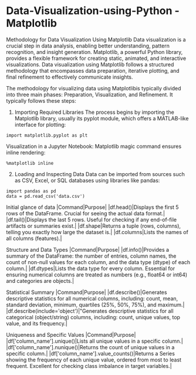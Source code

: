 # Data-Visualization-using-Python - Matplotlib
Methodology for Data Visualization Using Matplotlib  Data visualization is a crucial step in data analysis, enabling better understanding, pattern recognition, and insight generation. Matplotlib, a powerful Python library, provides a flexible framework for creating static, animated, and interactive visualizations.
Data visualization using Matplotlib follows a structured methodology that encompasses data preparation, iterative plotting, and final refinement to effectively communicate insights.

The methodology for visualizing data using Matplotlibis typically divided into three main phases: Preparation, Visualization, and Refinement.
It typically follows these steps:

1. Importing Required Libraries
The process begins by importing the Matplotlib library, usually its pyplot module, which offers a MATLAB-like interface for plotting:
```
import matplotlib.pyplot as plt
```

Visualization in a Jupyter Notebook: Matplotlib magic command ensures inline rendering:
```
%matplotlib inline
```

2. Loading and Inspecting Data
Data can be imported from sources such as CSV, Excel, or SQL databases using libraries like pandas:
```
import pandas as pd
data = pd.read_csv('data.csv')
```
Initial glance of data 
|Command|Purpose|
|df.head()|Displays the first 5 rows of the DataFrame. Crucial for seeing the actual data format.|
|df.tail()|Displays the last 5 rows. Useful for checking if any end-of-file artifacts or summaries exist.|
|df.shape|Returns a tuple (rows, columns), telling you exactly how large the dataset is.|
|df.columns|Lists the names of all columns (features).|

Structure and Data Types
|Command|Purpose|
|df.info()|Provides a summary of the DataFrame: the number of entries, column names, the count of non-null values for each column, and the data type (dtype) of each column.|
|df.dtypes|Lists the data type for every column. Essential for ensuring numerical columns are treated as numbers (e.g., float64 or int64) and categories are objects.|

Statistical Summary
|Command|Purpose|
|df.describe()|Generates descriptive statistics for all numerical columns, including: count, mean, standard deviation, minimum, quartiles (25%, 50%, 75%), and maximum.|
|df.describe(include='object')|"Generates descriptive statistics for all categorical (object/string) columns, including: count, unique values, top value, and its frequency.|

Uniqueness and Specific Values
|Command|Purpose|
|df['column_name'].unique()|Lists all unique values in a specific column.|
|df['column_name'].nunique()|Returns the count of unique values in a specific column.|
|df['column_name'].value_counts()|Returns a Series showing the frequency of each unique value, ordered from most to least frequent. Excellent for checking class imbalance in target variables.|
